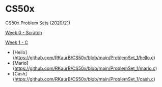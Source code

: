 # CS50x
CS50x Problem Sets (2020/21)

[Week 0 - Scratch](https://scratch.mit.edu/projects/398993965/)

[Week 1 - C](https://github.com/RKaurB/CS50x/tree/main/ProblemSet_1)

* [Hello] (https://github.com/RKaurB/CS50x/blob/main/ProblemSet_1/hello.c)
* [Mario] (https://github.com/RKaurB/CS50x/blob/main/ProblemSet_1/mario.c)
* [Cash] (https://github.com/RKaurB/CS50x/blob/main/ProblemSet_1/cash.c)
